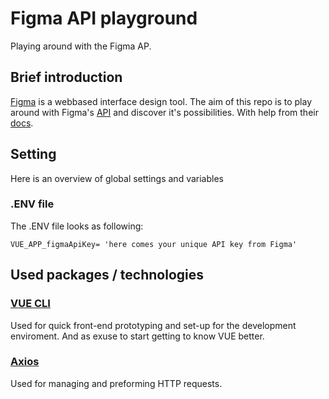# Figma API playground
Playing around with the Figma AP.

## Brief introduction
[Figma](https://www.figma.com/) is a webbased interface design tool.
The aim of this repo is to play around with Figma's [API](https://www.figma.com/developers) and discover it's possibilities. With help from their [docs](https://www.figma.com/developers/docs).

## Setting
Here is an overview of global settings and variables
### .ENV file
The .ENV file looks as following:
```
VUE_APP_figmaApiKey= 'here comes your unique API key from Figma'
```

## Used packages / technologies 

### [VUE CLI](https://cli.vuejs.org/)
Used for quick front-end prototyping and set-up for the development enviroment.
And as exuse to start getting to know VUE better.

### [Axios](https://github.com/axios/axios)
Used for managing and preforming HTTP requests.